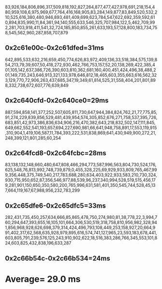83,926,184,806,896,317,509,818,192,827,264,877,477,427,978,691,218,154,480,959,108,6,975,969,677,764,416,168,905,83,284,149,877,83,849,520,532,210,525,616,380,480,946,893,481,409,699,623,784,547,622,692,359,592,610,894,835,990,11,84,361,94,140,555,633,546,325,707,984,122,5,462,709,992,281,703,918,411,541,32,724,185,850,855,261,633,193,57,128,800,183,734,758,545,562,960,287,858,707,879

## 0x2c61e00c-0x2c61dfed=31ms

642,895,533,632,216,659,450,774,626,83,972,409,136,33,518,384,575,139,854,213,79,39,607,50,418,272,930,462,766,753,157,52,20,138,269,422,385,401,105,142,637,386,726,390,603,810,362,681,160,400,451,424,496,38,488,201,149,735,243,646,913,321,133,978,646,812,18,465,603,355,663,616,562,323,129,770,72,906,263,437,685,347,19,349,61,814,525,31,558,404,201,801,898,332,738,672,607,776,639,849

## 0x2c640cfd-0x2c640ce0=29ms

887,594,858,141,377,252,507,605,811,730,647,944,384,824,762,21,77,775,85,91,274,229,839,856,529,481,439,954,574,305,852,676,271,758,537,395,726,683,851,42,973,386,836,634,906,216,470,382,643,218,832,502,147,111,845,649,662,552,541,193,657,694,227,690,981,66,641,948,758,891,17,553,119,915,310,904,1,419,106,587,11,784,393,222,531,838,869,641,430,949,900,272,21,248,399,121,801,285,60,254

## 0x2c64fcd8-0x2c64fcbc=28ms

83,138,132,148,660,480,647,808,466,294,773,587,996,563,804,730,524,176,625,548,76,813,992,748,739,879,0,455,328,225,69,929,933,809,765,467,999,356,448,375,749,540,217,783,688,280,634,403,922,933,583,210,730,324,930,715,950,652,87,356,546,977,88,539,96,237,340,994,528,519,515,456,179,281,901,150,650,350,580,200,765,996,631,581,401,350,545,744,528,45,137,664,119,167,67,988,956,232,783,299

## 0x2c65dfe6-0x2c65dfc5=33ms

282,431,735,450,257,634,666,85,865,478,750,274,980,81,38,778,22,3,994,760,294,647,393,655,16,105,101,664,306,530,519,318,758,810,956,982,328,941,856,968,928,626,698,379,314,424,496,793,108,449,253,158,927,20,664,991,402,317,62,568,635,928,979,895,616,574,741,127,965,23,593,183,678,441,603,805,791,239,576,125,243,910,902,622,18,516,383,286,766,345,553,101,824,603,825,432,838,196,633,287

## 0x2c66b54c-0x2c66b534=24ms

# Average= 29.0 ms

